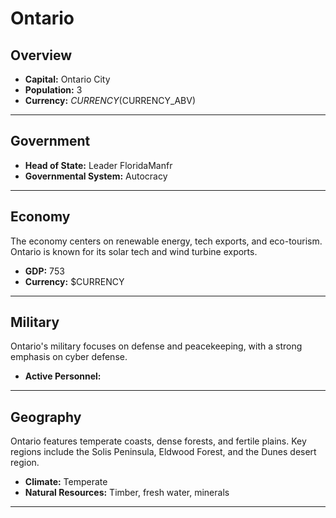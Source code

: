 # Ontario

## Overview

- **Capital:** Ontario City
- **Population:** 3
- **Currency:** $CURRENCY ($CURRENCY_ABV)

---

## Government

- **Head of State:** Leader FloridaManfr
- **Governmental System:** Autocracy

---

## Economy
The economy centers on renewable energy, tech exports, and eco-tourism. Ontario is known for its solar tech and wind turbine exports.

- **GDP:** 753
- **Currency:** $CURRENCY

---

## Military
Ontario's military focuses on defense and peacekeeping, with a strong emphasis on cyber defense.

- **Active Personnel:** 

---

## Geography
Ontario features temperate coasts, dense forests, and fertile plains. Key regions include the Solis Peninsula, Eldwood Forest, and the Dunes desert region.

- **Climate:** Temperate
- **Natural Resources:** Timber, fresh water, minerals

---